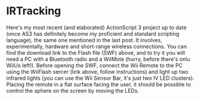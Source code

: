 IRTracking
==========

 Here's my most recent (and elaborated) ActionScript 3 project up to date (once AS3 has definitely become my proficient and standard scripting language), the same one mentioned in the last post. It involves, experimentally, hardware and short-range wireless connections.
  You can find the download link to the Flash file (SWF) above, and to try it you will need a PC with a Bluetooth radio and a WiiMote (hurry, before there's onlu WiiUs left!).
 Before opening the SWF, connect the Wii Remote to the PC using the WiiFlash sercer (link above, follow instructions) and light up two infrared lights (you can use the Wii Sensor Bar, it's just two IV LED clusters). Placing the remote in a flat surface facing the user, it should be possible to control the sphere on the screen by moving the LEDs.
